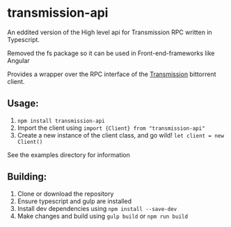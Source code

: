 # transmission-api
An eddited version of the High level api for Transmission RPC written in Typescript.

Removed the fs package so it can be used in Front-end-frameworks like Angular

Provides a wrapper over the RPC interface of the [Transmission](http://transmissionbt.com) bittorrent client. 

## Usage:

1. `npm install transmission-api`
2. Import the client using `import {Client} from "transmission-api"`
3. Create a new instance of the client class, and go wild!
    `let client = new Client()`

See the examples directory for information

## Building:

1. Clone or download the repository
2. Ensure typescript and gulp are installed
3. Install dev dependencies using `npm install --save-dev`
4. Make changes and build using `gulp build` or `npm run build`